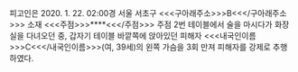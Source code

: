 피고인은 2020. 1. 22. 02:00경 서울 서초구 <<<구아래주소>>>B<<</구아래주소>>> 소재 <<<주점>>>****<<</주점>>> 주점 2번 테이블에서 술을 마시다가 화장실을 다녀오던 중, 갑자기 테이블 바깥쪽에 앉아있던 피해자 <<<내국인이름>>>C<<</내국인이름>>>(여, 39세)의 왼쪽 가슴을 3회 만져 피해자를 강제로 추행하였다.
